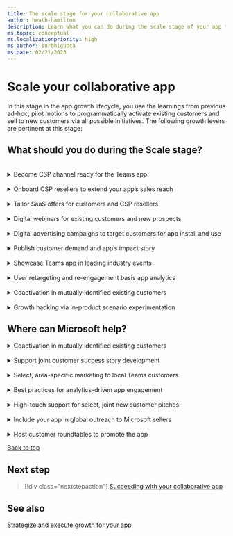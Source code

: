 ```yaml
---
title: The scale stage for your collaborative app
author: heath-hamilton
description: Learn what you can do during the scale stage of your app to grow your app.
ms.topic: conceptual
ms.localizationpriority: high
ms.author: surbhigupta
ms.date: 02/21/2023
---
```

# Scale your collaborative app

In this stage in the app growth lifecycle, you use the learnings from previous ad-hoc, pilot motions to programmatically activate existing customers and sell to new customers via all possible initiatives. The following growth levers are pertinent at this stage:

## What should you do during the Scale stage?

<br>
<details>
<summary>Become CSP channel ready for the Teams app</summary>

Once transact SaaS enabled, listing the SaaS subscriptions for your app on the Teams marketplace gives you access to 90,000+ reseller partners (called [cloud solution providers](https://www.youtube.com/watch?v=X33C-RV9dZc) or CSPs) around the world. These CSPs manage a significant customer install base. You can scale your business through this channel without making a full investment in solutions, experts, salesforce, and events. You can instead get to market faster, and at exponential scale, compared to selling solely through your own sales motions.

To scale your app, become CSP channel ready (see [CSP Channel Readiness Guide for Teams app ISVs](https://aka.ms/TeamsMonetization/CSPChannelReadyGuide)). After that, your app appears on [Teams apps that have become CSP Channel Ready](https://aka.ms/P2PeBook) public handbook. Apps successful on the marketplace may have an opportunity to get featured on this frequently promoted public [landing page](https://cloudpartners.transform.microsoft.com/practices/modernworkisv?tab=monetize-your-app).

[Back to top](#what-should-you-do-during-the-scale-stage)
</details>
<br>
<details>
<summary>Onboard CSP resellers to extend your app’s sales reach</summary>

After you become CSP channel ready by completing the prerequisites, browse through the CSP list on the Partner Center to find resellers to negotiate a partnership.

You can find detailed partner profile information in the Partner Center or using the public [partner finder](https://appsource.microsoft.com/marketplace/partner-dir) on AppSource.

[Back to top](#what-should-you-do-during-the-scale-stage)
</details>
<br>
<details>
<summary>Tailor SaaS offers for customers and CSP resellers</summary>

Teams marketplace allows you to create private offers, that is, time-bound pricing of your SaaS subscription for Teams app with customized, pre-negotiated terms for [CSPs](/azure/marketplace/isv-csp-reseller). You can also create [private plans](/marketplace/private-plans) for targeted customers to offer negotiated pricing.

Help your sales team secure large new customer deals leading with your Teams collaborative app. Offer private pricing to your customers via the Teams marketplace, leaving tax remittance, payments, and subscription billing to Microsoft.

[Back to top](#what-should-you-do-during-the-scale-stage)
</details>
<br>
<details>
<summary>Digital webinars for existing customers and new prospects</summary>

Host digital webinars at regular cadences to showcase the value of your Teams app to customers. Your customer success team and presales or sales team must funnel relevant existing customers and new prospects as preferred leads to invite for the webinars. Ensure that you include links to sign up for the webinars on your app’s landing page on your website and your app store listing. It attracts new, exploratory users who may be interested in learning more about your app.

Get in touch with your field, account, or engineering representatives from Microsoft to request their participation in hero instances of these direct-to-customer webinars.

[Back to top](#what-should-you-do-during-the-scale-stage)
</details>
<br>
<details>
<summary>Digital advertising campaigns to target customers for app install and use</summary>

Generate interest from new customer accounts and drive traffic to your collaborative app listing in Teams marketplace using paid media campaigns executed on your social channels. Connect with the [ISV Marketplace Success Rewards Program team](mailto:rewards@microsoft.com) to seek guidance for your digital campaign, identify target customer accounts and personas, collaboration on paid media plan and possible budget funding. Check with them for the success metrics you should measure, such as:

- Click-through rate.
- Cost per click.
- Number of clicks.
- Number of MQLs generated on the landing page.
- Number of visitors to the app’s listing in marketplace.
- Resulting number of Teams app installs.

[Back to top](#what-should-you-do-during-the-scale-stage)
</details>
<br>
<details>
<summary>Publish customer demand and app’s impact story</summary>

Share real customer stories using a four to five-minute video. Nominate a customer and gain their commitment to participate in the story. Work with the customer on the narrative. Ensure that you include the benefits derived from your collaborative app, showcase resulting increased employee productivity (preferably quantifiable gains) and how customers prefer to use your SaaS service inside Teams as a collaborative app. Use this video for demand generation, digital marketing campaigns or showcase on public pages.

After developing it, host these customer stories on the landing page of the Teams app on your website. Link this video in the marketplace listing of your collaborative app.  Promote it via paid, earned media, or social media posts to highlight the success of the app.

[Back to top](#what-should-you-do-during-the-scale-stage)
</details>
<br>
<details>
<summary>Showcase Teams app in leading industry events</summary>

While building traction, you showcased the collaborative app in Teams during your annual customer conference. It’s time to expand the coverage to well-known public industry events where you have a prominent presence or conferences which you sponsor. Your executives can include the Teams app in their keynote or showcase your innovation centre stage. Doing so is bound to attract both existing and new prospective customers.

[Back to top](#what-should-you-do-during-the-scale-stage)
</details>
<br>
<details>
<summary>User retargeting and re-engagement basis app analytics</summary>

A key product-led growth initiative, use signals from your app analytics to retarget users who have recently engaged with your app in Teams but haven't reached a value realization milestone defined by you. Users who haven't visited your app or churned recently must be re-engaged to bring back to your app.

Remember, your goal is to get users to experience value at the earliest by using your collaborative app. By converting your user who tries your app into a sticky, habitual user is eventually going to result in paying customers.

[Back to top](#what-should-you-do-during-the-scale-stage)
</details>
<br>
<details>
<summary>Coactivation in mutually identified existing customers</summary>

Based on the list you’ve shared with your Microsoft field, account, or engineering representatives while building traction, it’s time to execute coactivation and adoption of your collaborative app in customer accounts with significant seat sizes. Your customer success team plays a major driving role in this motion. They can work alongside business decision makers, IT decision makers, and end-users, that is, employees of the customer organization who are going to use your app inside Teams.

Remember, just enabling the app inside Teams won't be enough. Instead, adoption and change management practices led by your customer success team such as organization-wide emails at regular cadences, flyers, retention campaigns, user trainings, identifying and scaling through app champions in each team, gamification and constantly keeping an eye on app usage metrics within the customer’s tenant is required to form a habit among users.

To plan and support the rollout of your Teams app in your customers’ organizations, follow the guidance, resources, and best practices available [here](../../../../../promote-app-adoption.md).

[Back to top](#what-should-you-do-during-the-scale-stage)
</details>
<br>
<details>
<summary>Growth hacking via in-product scenario experimentation</summary>

Continuously monitor what’s happening inside your collaborative app through analytics and measure the value end-users are obtaining. To positively impact product and business metrics, such as number of app installs, activation rate, task completion, new user retention and churn, referrals, and so on, a rapid, always-on experimentation work stream allows byte-sized tweaks to your app experience. It results in more control and less risk compared to large changes spaced far apart.

Ensure that you [instrument code and track analytics](../../../../design/overview-analytics.md) for your app from the first version. Upskill your dedicated Teams app crew or your existing SaaS product growth team of PM, development, and UX design on Teams platform to take ownership of this work stream to derive maximum ROI.

[Back to top](#what-should-you-do-during-the-scale-stage)
</details>

## Where can Microsoft help?

<details>
<summary>Coactivation in mutually identified existing customers</summary>

Microsoft evaluates coactivation opportunities in large customer accounts. Evaluation is based on customer interest, adoption opportunity (sold seat size in customer account), and so on, among other criteria.

</details>
<br>
<details>
<summary>Support joint customer success story development</summary>

Connect with the [ISV Marketplace Success Rewards Program team](mailto:rewards@microsoft.com) to seek guidance and execute. You're able to utilize Microsoft slide templates, customer story intake form, customer interview template, and vendor video production, or copy writing services. Introduce a creative team to the customer. Help facilitate the interviews and review processes until the story is approved by all parties. Microsoft team makes sure your customer story is published to the internal Microsoft Teams Platform Resource Library and the Transformed by Teams portal.

</details>
<br>
<details>
<summary>Select, area-specific marketing to local Teams customers</summary>

Your field, account or engineering representatives from Microsoft will reach out to include your collaborative app in specific, local subsidiary-drive GTM opportunities focused on Teams customers located in the subsidiary’s market.

</details>
<br>
<details>
<summary>Best practices for analytics-driven app engagement</summary>

Strategic developers, who are part of the invite-only Teams engineering’s build-with partner program, get access to best practices based on data signals for your app to improve acquisition, activation, engagement, retention, and virality of your app on Teams. Teams engineering will bring in PM, UX design and developer support resources to work alongside your product crew on the next set of app enhancements.

</details>
<br>
<details>
<summary>High-touch support for select, joint new customer pitches</summary>

Get in touch with the Microsoft field, account or engineering representatives to discuss partnering during pitches you make to new customers. Microsoft uses discretion to partner on such opportunities based on customer interest, adoption opportunity (seat size in prospect customer account), and so on, among other criteria. Microsoft primarily helps land the value of the overall Teams collaborative app platform, letting you own your app or solution pitch.

</details>
<br>
<details>
<summary>Include your app in global outreach to Microsoft sellers</summary>

Expose your solution to Microsoft field sellers and executives through an on-demand webinar featuring your speakers and content. Microsoft posts your on-demand webinar to an internal site and promote it to Microsoft sellers. Share the internal Microsoft on-demand webinar link with your Microsoft contacts as well. Connect with the [ISV Marketplace Success Rewards Program team](mailto:rewards@microsoft.com) to check eligibility, seek guidance and execute this motion.

</details>
<br>
<details>
<summary>Host customer roundtables to promote the app</summary>

Participate in a customer roundtable session with Microsoft to highlight the value of your Teams app to customers. Connect with the [ISV Marketplace Success Rewards Program team](mailto:rewards@microsoft.com) to check eligibility, seek guidance and execute this motion. After that, a Microsoft Marketing Program Manager will reach out to you about participating in a customer roundtable session based on campaign alignment.

</details>

[Back to top](#scale-your-collaborative-app)

## Next step

> [!div class="nextstepaction"]
> [Succeeding with your collaborative app](succeed.md)

## See also

[Strategize and execute growth for your app](overview-app-growth.md)
